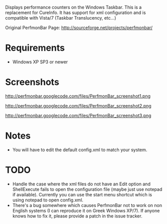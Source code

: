 Displays performance counters on the Windows Taskbar. This is a replacement for CureInfo.
It has support for xml configuration and is compatible with Vista/7 (Taskbar Translucency, etc...)

Original PerfmonBar Page: http://sourceforge.net/projects/perfmonbar/

# Requirements
 * Windows XP SP3 or newer

# Screenshots
http://perfmonbar.googlecode.com/files/PerfmonBar_screenshot1.png

http://perfmonbar.googlecode.com/files/PerfmonBar_screenshot2.png

http://perfmonbar.googlecode.com/files/PerfmonBar_screenshot3.png

# Notes
 * You will have to edit the default config.xml to match your system.

# TODO
 * Handle the case where the xml files do not have an Edit option and ShellExecute fails to open the configuration file (maybe just use notepad if available). Currently you can use the start menu shortcut which is using notepad to open config.xml.
 * There's a bug somewhere which causes PerfmonBar not to work on non English systems (I can reproduce it on Greek Windows XP/7). If anyone knows how to fix it, please provide a patch in the issue tracker.
